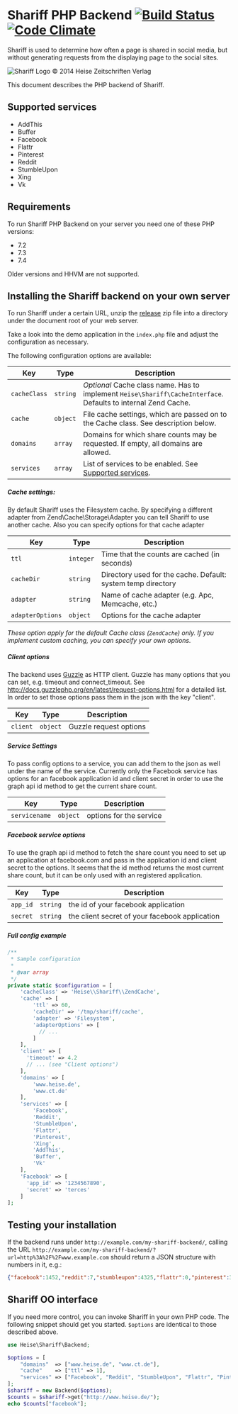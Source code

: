 # Shariff PHP Backend [![Build Status](https://travis-ci.org/heiseonline/shariff-backend-php.svg?branch=master)](https://travis-ci.org/heiseonline/shariff-backend-php) [![Code Climate](https://codeclimate.com/github/heiseonline/shariff-backend-php/badges/gpa.svg)](https://codeclimate.com/github/heiseonline/shariff-backend-php)


Shariff is used to determine how often a page is shared in social media, but without generating requests from the displaying page to the social sites.

![Shariff Logo © 2014 Heise Zeitschriften Verlag](http://www.heise.de/icons/ho/shariff-logo.png)

This document describes the PHP backend of Shariff.

Supported services
------------------
- AddThis
- Buffer
- Facebook
- Flattr
- Pinterest
- Reddit
- StumbleUpon
- Xing
- Vk

Requirements
------------

To run Shariff PHP Backend on your server you need one of these PHP versions:

* 7.2
* 7.3
* 7.4

Older versions and HHVM are not supported.

Installing the Shariff backend on your own server
------------------------------------------------

To run Shariff under a certain URL, unzip the [release](https://github.com/heiseonline/shariff-backend-php/releases) zip file into a directory under the document root of your web server.

Take a look into the demo application in the `index.php` file and adjust the configuration as necessary.

The following configuration options are available:

| Key         | Type | Description |
|-------------|------|-------------|
| `cacheClass` | `string` | *Optional* Cache class name. Has to implement `Heise\Shariff\CacheInterface`. Defaults to internal Zend Cache. |
| `cache` | `object`  | File cache settings, which are passed on to the Cache class. See description below. |
| `domains` | `array` | Domains for which share counts may be requested. If empty, all domains are allowed. |
| `services` | `array` | List of services to be enabled. See [Supported services](#supported-services). |

##### Cache settings:

By default Shariff uses the Filesystem cache. By specifying a different adapter from Zend\Cache\Storage\Adapter you can tell Shariff to use another cache. Also you can specify options for that cache adapter

| Key         | Type | Description |
|-------------|------|-------------|
| `ttl` | `integer` | Time that the counts are cached (in seconds) |
| `cacheDir` | `string` | Directory used for the cache. Default: system temp directory |
| `adapter` | `string` | Name of cache adapter (e.g. Apc, Memcache, etc.) |
| `adapterOptions` | `object` | Options for the cache adapter |

*These option apply for the default Cache class (`ZendCache`) only. If you implement custom caching, you can specify your own options.*

##### Client options

The backend uses [Guzzle](http://docs.guzzlephp.org/en/latest/) as HTTP client. Guzzle has many options that you can set, e.g. timeout and connect_timeout. See http://docs.guzzlephp.org/en/latest/request-options.html for a detailed list.
In order to set those options pass them in the json with the key "client".

| Key         | Type | Description |
|-------------|------|-------------|
| `client` | `object` | Guzzle request options |

##### Service Settings

To pass config options to a service, you can add them to the json as well under the name of the service. Currently only the Facebook service has options for an facebook application id and client secret in order to use the graph api id method to get the current share count.

| Key         | Type | Description |
|-------------|------|-------------|
| `servicename` | `object` | options for the service |

##### Facebook service options

To use the graph api id method to fetch the share count you need to set up an application at facebook.com and pass in the application id and client secret to the options. It seems that the id method returns the most current share count, but it can be only used with an registered application.

| Key         | Type | Description |
|-------------|------|-------------|
| `app_id` | `string` | the id of your facebook application |
| `secret` | `string` | the client secret of your facebook application |

##### Full config example

```php
/**
 * Sample configuration
 *
 * @var array
 */
private static $configuration = [
    'cacheClass' => 'Heise\\Shariff\\ZendCache',
    'cache' => [
        'ttl' => 60,
        'cacheDir' => '/tmp/shariff/cache',
        'adapter' => 'Filesystem',
        'adapterOptions' => [
          // ...
        ]
    ],
    'client' => [
      'timeout' => 4.2
      // ... (see "Client options")
    ],
    'domains' => [
        'www.heise.de',
        'www.ct.de'
    ],
    'services' => [
        'Facebook',
        'Reddit',
        'StumbleUpon',
        'Flattr',
        'Pinterest',
        'Xing',
        'AddThis',
        'Buffer',
        'Vk'
    ],
    'Facebook' => [
      'app_id' => '1234567890',
      'secret' => 'terces'
    ]
];
```


Testing your installation
-------------------------

If the backend runs under `http://example.com/my-shariff-backend/`, calling the URL `http://example.com/my-shariff-backend/?url=http%3A%2F%2Fwww.example.com` should return a JSON structure with numbers in it, e.g.:

```json
{"facebook":1452,"reddit":7,"stumbleupon":4325,"flattr":0,"pinterest":3,"addthis":33,"buffer":29,"vk":326}
```


Shariff OO interface
--------------------

If you need more control, you can invoke Shariff in your own PHP code. The following snippet should get you started. `$options` are identical to those described above.

```php
use Heise\Shariff\Backend;

$options = [
	"domains"  => ["www.heise.de", "www.ct.de"],
	"cache"    => ["ttl" => 1],
	"services" => ["Facebook", "Reddit", "StumbleUpon", "Flattr", "Pinterest", "AddThis", "Buffer", "Vk"]
];
$shariff = new Backend($options);
$counts = $shariff->get("http://www.heise.de/");
echo $counts["facebook"];
```
